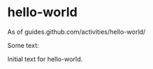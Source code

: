 # hello-world
As of guides.github.com/activities/hello-world/

Some text:

Initial text for hello-world.
